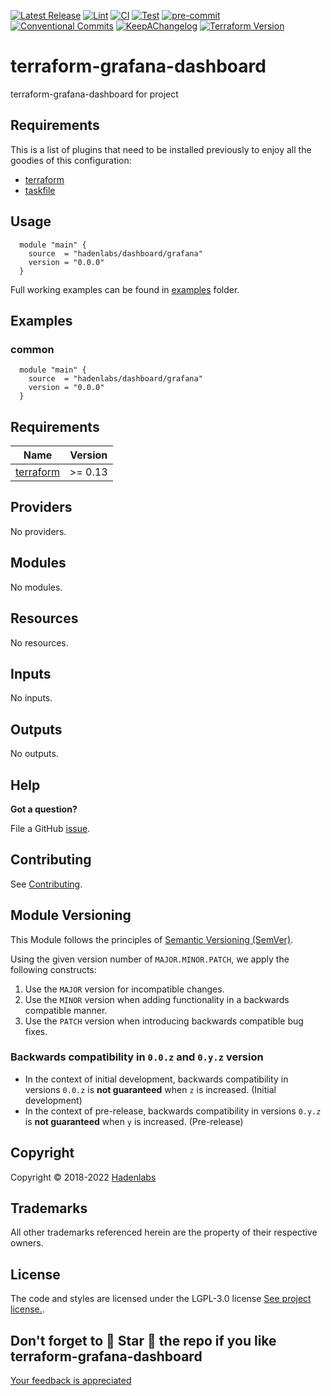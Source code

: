  <!-- Space: TerraformGrafanaDashboard --> 
<!-- Title: Project --> 



<!--


  ** DO NOT EDIT THIS FILE
  **
  ** 1) Make all changes to `provision/generator/README.yaml`
  ** 2) Run`task readme` to rebuild this file.
  **
  ** (We maintain HUNDREDS of open source projects. This is how we maintain our sanity.)
  **


  -->


 [![Latest Release](https://img.shields.io/github/release/hadenlabs/terraform-grafana-dashboard)](https://github.com/hadenlabs/terraform-grafana-dashboard/releases) [![Lint](https://img.shields.io/github/workflow/status/hadenlabs/terraform-grafana-dashboard/lint-code)](https://github.com/hadenlabs/terraform-grafana-dashboard/actions?workflow=lint-code) [![CI](https://img.shields.io/github/workflow/status/hadenlabs/terraform-grafana-dashboard/ci)](https://github.com/hadenlabs/terraform-grafana-dashboard/actions?workflow=ci) [![Test](https://img.shields.io/github/workflow/status/hadenlabs/terraform-grafana-dashboard/test)](https://github.com/hadenlabs/terraform-grafana-dashboard/actions?workflow=test) [![pre-commit](https://img.shields.io/badge/pre--commit-enabled-brightgreen?logo=pre-commit&logoColor=white)](https://github.com/pre-commit/pre-commit) [![Conventional Commits](https://img.shields.io/badge/Conventional%20Commits-1.0.0-yellow)](https://conventionalcommits.org) [![KeepAChangelog](https://img.shields.io/badge/changelog-Keep%20a%20Changelog%20v1.0.0-orange)](https://keepachangelog.com) [![Terraform Version](https://img.shields.io/badge/terraform-1.x%20|%200.15%20|%200.14%20|%200.13%20|%200.12.20+-623CE4.svg?logo=terraform)](https://github.com/hashicorp/terraform/releases)

# terraform-grafana-dashboard




terraform-grafana-dashboard for project 











## Requirements


This is a list of plugins that need to be installed previously to enjoy all the goodies of this configuration:
- [terraform](https://github.com/hashicorp/terraform)
- [taskfile](https://github.com/go-task/task)





## Usage


```hcl
  module "main" {
    source  = "hadenlabs/dashboard/grafana"
    version = "0.0.0"
  }
```

Full working examples can be found in [examples](./examples) folder.






## Examples

<!-- Space: TerraformGrafanaDashboard -->
<!-- Parent: Project -->
<!-- Title: Project Examples -->

<!-- Label: Examples -->
<!-- Include: docs/disclaimer.md -->
<!-- Include: ac:toc -->

### common

```hcl
  module "main" {
    source  = "hadenlabs/dashboard/grafana"
    version = "0.0.0"
  }
```



 <!-- BEGIN_TF_DOCS -->
## Requirements

| Name | Version |
|------|---------|
| <a name="requirement_terraform"></a> [terraform](#requirement\_terraform) | >= 0.13 |

## Providers

No providers.

## Modules

No modules.

## Resources

No resources.

## Inputs

No inputs.

## Outputs

No outputs.
<!-- END_TF_DOCS -->





## Help

**Got a question?**

File a GitHub [issue](https://github.com/hadenlabs/terraform-grafana-dashboard/issues).


## Contributing

See [Contributing](./docs/contributing.md).

## Module Versioning

This Module follows the principles of [Semantic Versioning (SemVer)](https://semver.org/).

Using the given version number of `MAJOR.MINOR.PATCH`, we apply the following constructs:

1. Use the `MAJOR` version for incompatible changes.
1. Use the `MINOR` version when adding functionality in a backwards compatible manner.
1. Use the `PATCH` version when introducing backwards compatible bug fixes.

### Backwards compatibility in `0.0.z` and `0.y.z` version

- In the context of initial development, backwards compatibility in versions `0.0.z` is **not guaranteed** when `z` is
  increased. (Initial development)
- In the context of pre-release, backwards compatibility in versions `0.y.z` is **not guaranteed** when `y` is
  increased. (Pre-release)




## Copyright

Copyright © 2018-2022 [Hadenlabs](https://hadenlabs.com)



## Trademarks

All other trademarks referenced herein are the property of their respective owners.






## License

The code and styles are licensed under the LGPL-3.0 license [See project license.](LICENSE).



## Don't forget to 🌟 Star 🌟 the repo if you like terraform-grafana-dashboard


[Your feedback is appreciated](https://github.com/hadenlabs/terraform-grafana-dashboard/issues)

